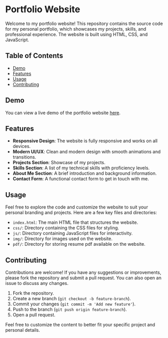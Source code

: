 # Portfolio Website

Welcome to my portfolio website! This repository contains the source code for my personal portfolio, which showcases my projects, skills, and professional experience. The website is built using HTML, CSS, and JavaScript.

## Table of Contents

- [Demo](#demo)
- [Features](#features)
- [Usage](#usage)
- [Contributing](#contributing)

## Demo

You can view a live demo of the portfolio website [here](https://sindhujagaur-26.github.io/portfolio-website/).

## Features

- **Responsive Design**: The website is fully responsive and works on all devices.
- **Modern UI/UX**: Clean and modern design with smooth animations and transitions.
- **Projects Section**: Showcase of my projects.
- **Skills Section**: A list of my technical skills with proficiency levels.
- **About Me Section**: A brief introduction and background information.
- **Contact Form**: A functional contact form to get in touch with me.

## Usage

Feel free to explore the code and customize the website to suit your personal branding and projects. Here are a few key files and directories:

- `index.html`: The main HTML file that structures the website.
- `css/`: Directory containing the CSS files for styling.
- `js/`: Directory containing JavaScript files for interactivity.
- `img/`: Directory for images used on the website.
- `pdf/`: Directory for storing resume pdf available on the website.

## Contributing

Contributions are welcome! If you have any suggestions or improvements, please fork the repository and submit a pull request. You can also open an issue to discuss any changes.

1. Fork the repository.
2. Create a new branch (`git checkout -b feature-branch`).
3. Commit your changes (`git commit -m 'Add new feature'`).
4. Push to the branch (`git push origin feature-branch`).
5. Open a pull request.

Feel free to customize the content to better fit your specific project and personal details.

